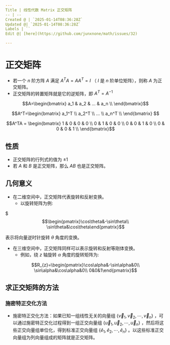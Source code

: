 ```yaml
---
Title | 线性代数 Matrix 正交矩阵
-- | --
Created @ | `2025-01-14T08:36:28Z`
Updated @| `2025-01-14T08:36:28Z`
Labels | ``
Edit @| [here](https://github.com/junxnone/math/issues/32)

---
```

# 正交矩阵

- 若一个 $n$ 阶方阵 $A$ 满足 $A^{T}A = AA^{T}=I$ （ $I$ 是 $n$ 阶单位矩阵），则称 $A$ 为正交矩阵。
- 正交矩阵的转置矩阵就是它的逆矩阵，即 $A^{T}=A^{-1}$

$$A=\begin{bmatrix} a_1 & a_2 & ... & a_n \\ \end{bmatrix}$$

$$A^T=\begin{bmatrix} a_1^T \\ a_2^T \\ ... \\ a_n^T \\ \end{bmatrix} $$

$$A^TA = \begin{bmatrix}
1 & 0 & 0 & 0 \\
0 & 1 & 0 & 0 \\
0 & 0 & 1 & 0 \\
0 & 0 & 0 & 1 \\
\end{bmatrix}$$ 


## 性质
- 正交矩阵的行列式的值为 $\pm1$ 
- 若 $A$ 和 $B$ 是正交矩阵，那么 $AB$ 也是正交矩阵。

## 几何意义
- 在二维空间中，正交矩阵代表旋转和反射变换。
  - 以旋转矩阵为例:

$$$\begin{pmatrix}\cos\theta&-\sin\theta\\
\sin\theta&\cos\theta\end{pmatrix}$$

表示将向量逆时针旋转 $\theta$ 角度的变换。

- 在三维空间中，正交矩阵同样可以表示旋转和反射等刚体变换。
  - 例如，绕 $z$ 轴旋转 $\alpha$ 角度的旋转矩阵为:
 
$$R_{z}=\begin{pmatrix}\cos\alpha&-\sin\alpha&0\\
\sin\alpha&\cos\alpha&0\\
0&0&1\end{pmatrix}$$


## 求正交矩阵的方法

### 施密特正交化方法
- 施密特正交化方法：如果已知一组线性无关的向量组 $\left\{\vec{v}_{1},\vec{v}_{2},\cdots,\vec{v}_{n}\right\}$ ，可以通过施密特正交化过程得到一组正交向量组 $\left\{\vec{u}_{1},\vec{u}_{2},\cdots,\vec{u}_{n}\right\}$ ，然后将这些正交向量组单位化，得到标准正交向量组 $\left\{\hat{e}_{1},\hat{e}_{2},\cdots,\hat{e}_{n}\right\}$ 。以这些标准正交向量组为列向量组成的矩阵就是正交矩阵。
